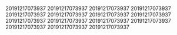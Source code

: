 20191217073937
20191217073937
20191217073937
20191217073937
20191217073937
20191217073937
20191217073937
20191217073937
20191217073937
20191217073937
20191217073937
20191217073937
20191217073937
20191217073937
20191217073937

